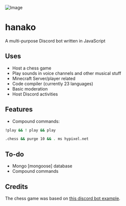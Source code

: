 ![Image](https://i.imgur.com/RZKGQ7z.png)
# hanako
A multi-purpose Discord bot written in JavaScript

## Uses
* Host a chess game
* Play sounds in voice channels and other musical stuff
* Minecraft Server/player related
* Code compiler (currently 23 languages)
* Basic moderation
* Host Discord activities

## Features
* Compound commands: 
```bash
!play && ! play && play

.chess && purge 10 && . ms hypixel.net
```

## To-do
* Mongo [mongoose] database
* Compound commands

## Credits
The chess game was based on [this discord bot example](https://github.com/kylepaulsen/discord-chess-bot).
